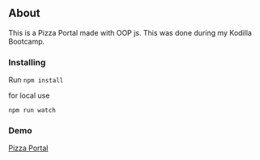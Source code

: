 ## About

This is a Pizza Portal made with OOP js. This was done during my Kodilla Bootcamp.

### Installing

Run
`npm install`

for local use

`npm run watch`


### Demo

[Pizza Portal](https://pizza-kodilla-54318.herokuapp.com/)



